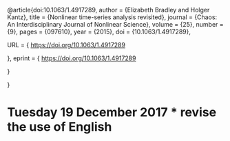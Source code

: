 @article{doi:10.1063/1.4917289,
author = {Elizabeth Bradley and Holger Kantz},
title = {Nonlinear time-series analysis revisited},
journal = {Chaos: An Interdisciplinary Journal of Nonlinear Science},
volume = {25},
number = {9},
pages = {097610},
year = {2015},
doi = {10.1063/1.4917289},

URL = {
        https://doi.org/10.1063/1.4917289

},
eprint = {
        https://doi.org/10.1063/1.4917289

}

}


# Tuesday 19 December 2017  * revise the use of English
